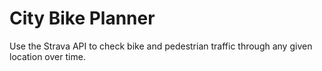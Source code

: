 # City Bike Planner

Use the Strava API to check bike and pedestrian traffic through any given location over time.
